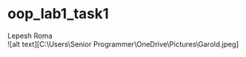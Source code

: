 # oop_lab1_task1
Lepesh Roma  
![alt text][C:\Users\Senior Programmer\OneDrive\Pictures\Garold.jpeg]
